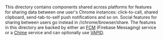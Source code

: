 This directory contains components shared across platforms for
features for sharing data between one user's Chrome instances:
click-to-call, shared clipboard, send-tab-to-self push notifications
and so on. Social features for sharing between users go instead in
//chrome/browser/share. The features in this directory are backed
by either an [FCM] (Firebase Messaging) service or a [Chime] service
and can optionally use [VAPID].

[FCM]: https://firebase.google.com/docs/cloud-messaging
[VAPID]: https://datatracker.ietf.org/doc/html/draft-thomson-webpush-vapid-02
[Chime]: https://g3doc.corp.google.com/notifications/g3doc/index.md?cl=head
